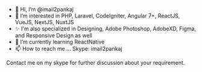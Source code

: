 - 👋 Hi, I’m @imail2pankaj
- 👀 I’m interested in PHP, Laravel, CodeIgniter, Angular 7+, ReactJS, VueJS, NextJS, NuxtJS
- ✨ I'm also specialized in Designing, Adobe Photoshop, AdobeXD, Figma, and Responsive Design as well
- 🌱 I’m currently learning ReactNative
- 📫 How to reach me ... Skype: imail2pankaj

Contact me on my skype for further discussion about your requirement.
<!---
imail2pankaj/imail2pankaj is a ✨ special ✨ repository because its `README.md` (this file) appears on your GitHub profile.
You can click the Preview link to take a look at your changes.
--->
